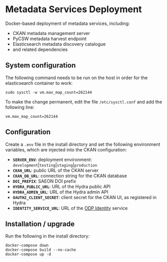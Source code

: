 # Metadata Services Deployment

Docker-based deployment of metadata services, including:

- CKAN metadata management server
- PyCSW metadata harvest endpoint
- Elasticsearch metadata discovery catalogue
- and related dependencies

## System configuration
The following command needs to be run on the host in order for the elasticsearch container to work:

    sudo sysctl -w vm.max_map_count=262144

To make the change permanent, edit the file `/etc/sysctl.conf` and add the following line:

    vm.max_map_count=262144

## Configuration
Create a `.env` file in the install directory and set the following environment variables,
which are injected into the CKAN configuration:

- **`SERVER_ENV`**: deployment environment: `development`|`testing`|`staging`|`production`
- **`CKAN_URL`**: public URL of the CKAN server
- **`CKAN_DB_URL`**: connection string for the CKAN database
- **`DOI_PREFIX`**: SAEON DOI prefix
- **`HYDRA_PUBLIC_URL`**: URL of the Hydra public API
- **`HYDRA_ADMIN_URL`**: URL of the Hydra admin API
- **`OAUTH2_CLIENT_SECRET`**: client secret for the CKAN UI, as registered in Hydra
- **`IDENTITY_SERVICE_URL`**: URL of the [ODP Identity](https://github.com/SAEONData/ODP-Identity) service

## Installation / upgrade
Run the following in the install directory:
    
    docker-compose down
    docker-compose build --no-cache
    docker-compose up -d
